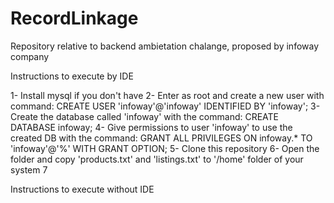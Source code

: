 # RecordLinkage

Repository relative to backend ambietation chalange, proposed by infoway company

Instructions to execute by IDE

1- Install mysql if you don't have
2- Enter as root and create a new user with command: CREATE USER 'infoway'@'infoway' IDENTIFIED BY 'infoway';
3- Create the database called 'infoway' with the command: CREATE DATABASE infoway;
4- Give permissions to user 'infoway' to use the created DB with the command: GRANT ALL PRIVILEGES ON infoway.* TO 'infoway'@'%' WITH GRANT OPTION;
5- Clone this repository
6- Open the folder and copy 'products.txt' and 'listings.txt' to '/home' folder of your system 
7


Instructions to execute without IDE

